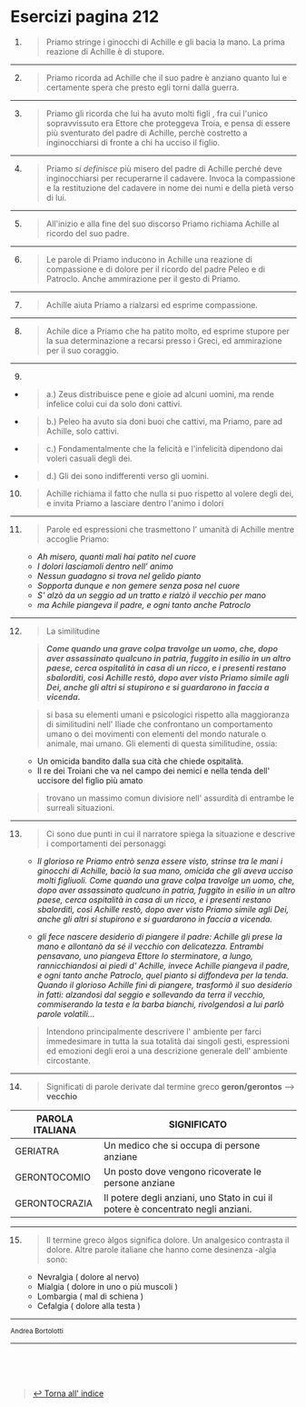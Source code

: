 # Esercizi pagina 212

1. > Priamo stringe i ginocchi di Achille e gli bacia la mano. La prima reazione di Achille è di stupore.

---

2. > Priamo ricorda ad Achille che il suo padre è anziano quanto lui e certamente spera che presto egli torni dalla guerra.

---

3. > Priamo gli ricorda che lui ha avuto molti figli , fra cui l'unico sopravvissuto era Ettore che proteggeva Troia, e pensa di essere più sventurato del padre di Achille, perchè costretto a inginocchiarsi di fronte a chi ha ucciso il figlio.

---

4. > Priamo _si definisce_ più misero del padre di Achille perché deve inginocchiarsi per recuperarne il cadavere.  Invoca la compassione e la restituzione del cadavere in nome dei numi e della pietà verso di lui. <!-- Metadata: type: Note; created: 2020-09-15 23:31:45; reads: 1; read: 2020-09-15 23:31:45; revision: 1; modified: 2020-09-15 23:31:45; --> <!-- Metadata: type: Note; created: 2020-09-16 14:27:39; reads: 13; read: 2020-09-17 10:18:01; revision: 1; modified: 2020-09-16 14:27:39; --> <!-- Metadata: type: Note; created: 2020-09-17 10:18:22; reads: 5; read: 2020-09-17 10:19:07; revision: 1; modified: 2020-09-17 10:18:22; -->

---

5. > All'inizio e alla fine del suo discorso Priamo richiama Achille al ricordo del suo padre.

---

6. > Le parole di Priamo inducono in Achille una reazione di compassione e di dolore per il ricordo del padre Peleo e di Patroclo. Anche ammirazione per il gesto di Priamo.

---

7. > Achille aiuta Priamo a rialzarsi ed esprime compassione. <!-- Metadata: type: Note; created: 2020-09-17 10:18:22; reads: 3; read: 2020-09-17 10:19:09; revision: 1; modified: 2020-09-17 10:18:22; -->

---

8. >Achile dice a Priamo che ha patito molto, ed esprime stupore per la sua determinazione a recarsi presso i Greci, ed ammirazione per il suo coraggio.

---

9. 
* > a.) Zeus distribuisce pene e gioie ad alcuni uomini, ma rende infelice colui cui da solo doni cattivi. 
* >  b.) Peleo ha avuto sia doni buoi che cattivi, ma Priamo, pare ad Achille, solo cattivi. 
*  >  c.) Fondamentalmente che la felicità e l'infelicità dipendono dai voleri casuali degli dei. 
*  >  d.) Gli dei sono indifferenti verso gli uomini.
10. > Achille richiama il fatto che nulla si puo rispetto al volere degli dei, e invita Priamo a lasciare dentro l'animo i dolori <!-- Metadata: type: Note; created: 2020-09-15 23:31:45; reads: 1; read: 2020-09-15 23:31:45; revision: 1; modified: 2020-09-15 23:31:45; --> <!-- Metadata: type: Note; created: 2020-09-16 14:27:39; reads: 8; read: 2020-09-17 10:18:22; revision: 4; modified: 2020-09-17 10:18:22; --> <!-- Metadata: type: Note; created: 2020-09-17 10:18:22; reads: 3; read: 2020-09-17 10:22:50; revision: 2; modified: 2020-09-17 10:22:50; -->

---

11. > Parole ed espressioni che trasmettono l' umanità di Achille mentre accoglie Priamo:
    - _Ah misero, quanti mali hai patito nel cuore_
    - _I dolori lasciamoli dentro nell' animo_
    - _Nessun guadagno si trova nel gelido pianto_
    - _Sopporta dunque e non gemere senza posa nel cuore_
    - _S' alzò da un seggio ad un tratto e rialzò il vecchio per mano_
    - _ma Achile piangeva il padre, e ogni tanto anche Patroclo_

---

12. > La similitudine
 
    > ___Come quando una grave colpa travolge un uomo, che, dopo aver assassinato qualcuno in patria, fuggito in esilio in un altro paese, cerca ospitalità in casa di un ricco, e i presenti restano sbalorditì, così Achille restò, dopo aver visto Priamo simile agli Dei, anche gli altri si stupirono e si guardarono in faccia a vicenda.___

    > si basa su elementi umani e psicologici rispetto alla maggioranza di similitudini nell' Iliade che confrontano un comportamento umano o dei movimenti con elementi del mondo naturale o animale, mai umano. Gli elementi di questa similitudine, ossia:
    - Un omicida bandito dalla sua cità che chiede ospitalità.
    - Il re dei Troiani che va nel campo dei nemici e nella tenda dell' uccisore del figlio più amato
    > trovano un massimo comun divisiore nell' assurdità di entrambe le surreali situazioni. 

---

13. > Ci sono due punti in cui il narratore spiega la situazione e descrive i comportamenti dei personaggi
    - _Il glorioso re Priamo entrò senza essere visto, strinse tra le mani i ginocchi di Achille, baciò la sua mano, omicida che gli aveva ucciso molti figliuoli. Come quando una grave colpa travolge un uomo, che, dopo aver assassinato qualcuno in patria, fuggito in esilio in un altro paese, cerca ospitalità in casa di un ricco, e i presenti restano sbalorditì, così Achille restò, dopo aver visto Priamo simile agli Dei, anche gli altri si stupirono e si guardarono in faccia a vicenda._
 
    >   
    - _gli fece nascere desiderio di piangere il padre: Achille gli prese la mano e allontanò da sé il vecchio con delicatezza. Entrambi pensavano, uno piangeva Ettore lo sterminatore, a lungo, rannicchiandosi ai piedi d' Achille, invece Achille piangeva il padre, e ogni tanto anche Patroclo, quel pianto si diffondeva per la tenda. 
Quando il glorioso Achille finì di piangere, trasformò il suo desiderio in fatti: alzandosi dal seggio e sollevando da terra il vecchio, commiserando la testa e la barba bianchi, rivolgendosì a lui parlò parole volatili..._
    > Intendono principalmente descrivere l' ambiente per farci immedesimare in tutta la sua totalità dai singoli gesti, espressioni ed emozioni degli eroi a una descrizione generale dell' ambiente circostante.

---

14. > Significati di parole derivate dal termine greco **geron/gerontos** --> **vecchio**


|PAROLA ITALIANA|SIGNIFICATO|
|---|---|
|GERIATRA| Un medico che si occupa di persone anziane
|GERONTOCOMIO| Un posto dove vengono ricoverate le persone anziane
|GERONTOCRAZIA| Il potere degli anziani, uno Stato in cui il potere è concentrato negli anziani.

---

15. > Il termine greco àlgos significa dolore. Un analgesico contrasta il dolore. Altre parole italiane che hanno come desinenza -algìa sono:
    - Nevralgia ( dolore al nervo)
    - Mialgia ( dolore in uno o più muscoli ) 
    - Lombargia ( mal di schiena )
    - Cefalgia ( dolore alla testa )

---

<sup> Andrea Bortolotti </sup>

---


<br><br><br>
> [↩️ Torna all' indice](../README.md)

